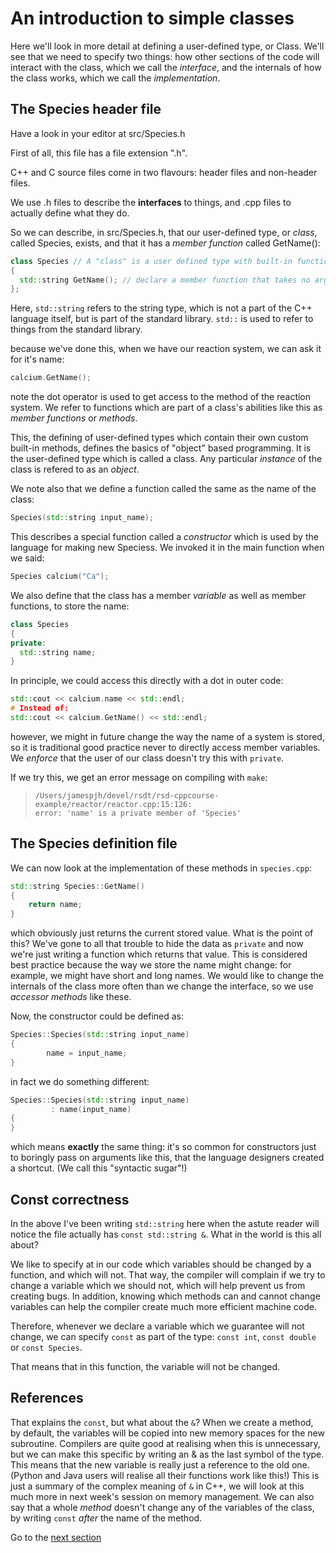 An introduction to simple classes
=================================

Here we'll look in more detail at defining a user-defined type, or Class.
We'll see that we need to specify two things: how other sections of the code will interact with the class, which we call the *interface*,
and the internals of how the class works, which we call the *implementation*.

The Species header file
-------------------------------

Have a look in your editor at src/Species.h

First of all, this file has a file extension ".h".

C++ and C source files come in two flavours: header files and non-header files.

We use .h files to describe the **interfaces** to things, and .cpp files to actually define what they do.

So we can describe, in src/Species.h, that our user-defined type, or *class*, called Species,
exists, and that it has a *member function* called GetName():

``` c++
class Species // A "class" is a user defined type with built-in functions
{   
  std::string GetName(); // declare a member function that takes no arguments, and returns a string.
};
```

Here, `std::string` refers to the string type, which is not a part of the C++ language itself, but is part of the
standard library. `std::` is used to refer to things from the standard library.

because we've done this, when we have our reaction system, we can ask it for it's name:

``` c++
calcium.GetName();
```

note the dot operator is used to get access to the method of the reaction system. We refer to functions which are part of a
class's abilities like this as *member functions* or *methods*.

This, the defining of user-defined types which contain their own custom built-in methods, defines the
basics of "object" based programming. It is the user-defined type which is called a class. Any particular *instance*
of the class is refered to as an *object*.

We note also that we define a function called the same as the name of the class:

``` c++
Species(std::string input_name);
```

This describes a special function called a *constructor* which is used by the 
language for making new Speciess. We invoked
it in the main function when we said:

```c++
Species calcium("Ca");
```

We also define that the class has a member *variable* as well as member functions, to store the name:

```c++
class Species
{   
private:
  std::string name;
}
```

In principle, we could access this directly with a dot in outer code:

```c++
std::cout << calcium.name << std::endl;
# Instead of:
std::cout << calcium.GetName() << std::endl;
```

however, we might in future change the way the name of a system is stored, so it is traditional good practice
never to directly access member variables. We *enforce* that the user of our class doesn't try this with `private`.

If we try this, we get an error message on compiling with `make`:

> ```
> /Users/jamespjh/devel/rsdt/rsd-cppcourse-example/reactor/reactor.cpp:15:126: 
> error: 'name' is a private member of 'Species'
> ```

The Species definition file
---------------------------

We can now look at the implementation of these methods in `species.cpp`:

``` c++
std::string Species::GetName() 
{ 
	return name;
}
```

which obviously just returns the current stored value. What is the point of this?
We've gone to all that trouble to hide the data as `private` and now we're just writing a function which returns that value.
This is considered best practice because the way we store the name might change: for example, we might have short and long names.
We would like to change the internals of the class more often than we change the interface, so we use *accessor methods* like these.

Now, the constructor could be defined as:

``` c++
Species::Species(std::string input_name)
{
        name = input_name;
}
```

in fact we do something different:

``` c++
Species::Species(std::string input_name)
         : name(input_name)
{
}
```

which means **exactly** the same thing: it's so common for constructors just to boringly pass on arguments like this,
that the language designers created a shortcut. (We call this "syntactic sugar"!)

Const correctness
-----------------

In the above I've been writing `std::string` here when the astute reader will notice the file actually has `const std::string &`. What in the world is this all about?

We like to specify at in our code which variables should be changed by a function, and which will not. That way, the compiler will complain if we try to change
a variable which we should not, which will help prevent us from creating bugs. In addition, knowing which methods can and cannot change variables can help
the compiler create much more efficient machine code.

Therefore, whenever we declare a variable which we guarantee will not change, we can specify `const` as part of the type: `const int`, `const double` or `const Species`.

That means that in this function, the variable will not be changed.

References
----------

That explains the `const`, but what about the `&`? When we create a method, by default, the variables will be copied into new memory spaces for the new subroutine.
Compilers are quite good at realising when this is unnecessary, but we can make this specific by writing an & as the last symbol of the type. This means that the new
variable is really just a reference to the old one. (Python and Java users will realise all their functions work like this!) This is just a summary of the complex meaning
of `&` in C++, we will look at this much more in next week's session on memory management. We can also say that a whole *method* doesn't change any of the variables
of the class, by writing `const` *after* the name of the method.

Go to the [next section](04testing.md)